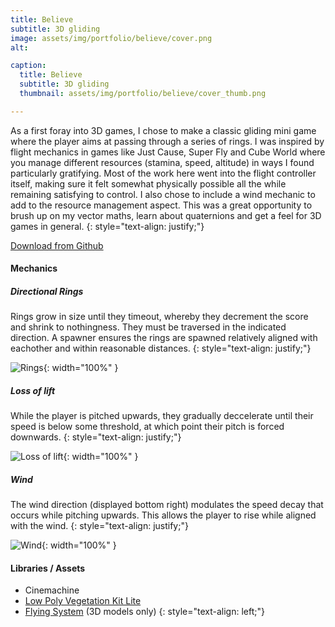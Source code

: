 ```yaml
---
title: Believe
subtitle: 3D gliding
image: assets/img/portfolio/believe/cover.png
alt: 

caption:
  title: Believe
  subtitle: 3D gliding
  thumbnail: assets/img/portfolio/believe/cover_thumb.png 

---
```


As a first foray into 3D games, I chose to make a classic gliding mini game where the player aims at passing through a series of rings. I was inspired by flight mechanics in games like Just Cause, Super Fly and Cube World where you manage different resources (stamina, speed, altitude) in ways I found particularly gratifying. Most of the work here went into the flight controller itself, making sure it felt somewhat physically possible all the while remaining satisfying to control. I also chose to include a wind mechanic to add to the resource management aspect. This was a great opportunity to brush up on my vector maths, learn about quaternions and get a feel for 3D games in general. 
{: style="text-align: justify;"}

[Download from Github](https://github.com/yochie/believe/releases)

#### Mechanics

##### Directional Rings
Rings grow in size until they timeout, whereby they decrement the score and shrink to nothingness. They must be traversed in the indicated direction. A spawner ensures the rings are spawned relatively aligned with eachother and within reasonable distances.
{: style="text-align: justify;"}

![Rings](assets/img/portfolio/believe/gifs/rings.gif){: width="100%" }


##### Loss of lift
While the player is pitched upwards, they gradually deccelerate until their speed is below some threshold, at which point their pitch is forced downwards.
{: style="text-align: justify;"}

![Loss of lift](assets/img/portfolio/believe/gifs/loss_of_lift.gif){: width="100%" }

##### Wind
The wind direction (displayed bottom right) modulates the speed decay that occurs while pitching upwards. This allows the player to rise while aligned with the wind.
{: style="text-align: justify;"}


![Wind](assets/img/portfolio/believe/gifs/wind.gif){: width="100%" }


#### Libraries / Assets

* Cinemachine
* [Low Poly Vegetation Kit Lite](https://assetstore.unity.com/packages/3d/environments/low-poly-vegetation-kit-lite-176906)
* [Flying System](https://assetstore.unity.com/packages/p/flying-system-254446) (3D models only)
{: style="text-align: left;"}

